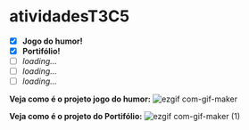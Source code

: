 # atividadesT3C5
- [x] **Jogo do humor!**
- [x] **Portifólio!**
- [ ] _loading..._
- [ ] _loading..._
- [ ] _loading..._

**Veja como é o projeto jogo do humor:**
![ezgif com-gif-maker](https://user-images.githubusercontent.com/82914088/126665021-af43c6c0-e264-4408-862f-ae7b313a5629.gif)

**Veja como é o projeto do Portifólio:**
![ezgif com-gif-maker (1)](https://user-images.githubusercontent.com/82914088/127234401-0502467f-5dcd-4ddc-8c61-4beb44adf475.gif)
